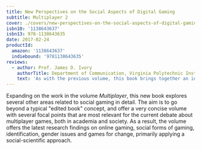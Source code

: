 ```yaml
---
title: New Perspectives on the Social Aspects of Digital Gaming
subtitle: Multiplayer 2
cover: ./covers/new-perspectives-on-the-social-aspects-of-digital-gaming:multiplayer-2.jpg
isbn10: '1138643637'
isbn13: 978-1138643635
date: 2017-02-24
productId:
  amazon: '1138643637'
  indiebound: '9781138643635'
reviews:
  - author: Prof. James D. Ivory
    authorTitle: Department of Communication, Virginia Polytechnic Institute and State University
    text: 'As with the previous volume, this book brings together an interesting and enlightening sampler of the latest original research on social aspects of digital games from talented new scholars and established leaders in the field. An excellent survey on where research on digital games is going, and where it should go.'
---
```


Expanding on the work in the volume _Multiplayer_, this new book explores several other areas related to social gaming in detail. The aim is to go beyond a typical "edited book" concept, and offer a very concise volume with several focal points that are most relevant for the current debate about multiplayer games, both in academia and society. As a result, the volume offers the latest research findings on online gaming, social forms of gaming, identification, gender issues and games for change, primarily applying a social-scientific approach.
